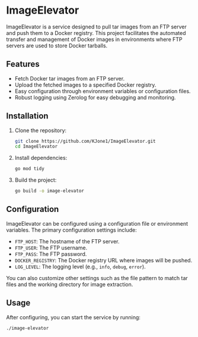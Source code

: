 # ImageElevator

ImageElevator is a service designed to pull tar images from an FTP server and push them to a Docker registry. This project facilitates the automated transfer and management of Docker images in environments where FTP servers are used to store Docker tarballs.

## Features

- Fetch Docker tar images from an FTP server.
- Upload the fetched images to a specified Docker registry.
- Easy configuration through environment variables or configuration files.
- Robust logging using Zerolog for easy debugging and monitoring.

## Installation

1. Clone the repository:
    ```bash
    git clone https://github.com/KJone1/ImageElevator.git
    cd ImageElevator
    ```

2. Install dependencies:
    ```bash
    go mod tidy
    ```

3. Build the project:
    ```bash
    go build -o image-elevator
    ```

## Configuration

ImageElevator can be configured using a configuration file or environment variables. The primary configuration settings include:

- `FTP_HOST`: The hostname of the FTP server.
- `FTP_USER`: The FTP username.
- `FTP_PASS`: The FTP password.
- `DOCKER_REGISTRY`: The Docker registry URL where images will be pushed.
- `LOG_LEVEL`: The logging level (e.g., `info`, `debug`, `error`).

You can also customize other settings such as the file pattern to match tar files and the working directory for image extraction.

## Usage

After configuring, you can start the service by running:

```bash
./image-elevator
